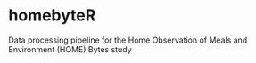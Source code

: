 # homebyteR
Data processing pipeline for the Home Observation of Meals and Environment (HOME) Bytes study
